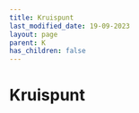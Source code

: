 ```yaml
---
title: Kruispunt
last_modified_date: 19-09-2023
layout: page
parent: K
has_children: false
---
```


Kruispunt
=========

